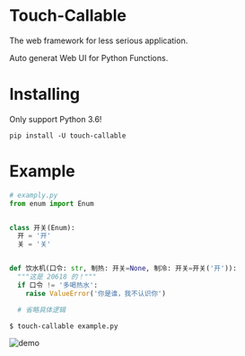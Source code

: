 # Touch-Callable

The web framework for less serious application.

Auto generat Web UI for Python Functions.

# Installing

Only support Python 3.6!

`pip install -U touch-callable`

# Example

```python
# examply.py
from enum import Enum


class 开关(Enum):
  开 = '开'
  关 = '关'


def 饮水机(口令: str, 制热: 开关=None, 制冷: 开关=开关('开')):
  """这是 20618 的！"""
  if 口令 != '多喝热水':
    raise ValueError('你是谁，我不认识你')

  # 省略具体逻辑
```

`$ touch-callable example.py`

![demo](./demo.png)


